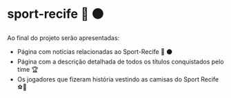 # sport-recife :red_circle: :black_circle:
Ao final do projeto serão apresentadas: 
 - Página com notícias relacionadas ao Sport-Recife :red_circle: :black_circle:
 - Página com a descrição detalhada de todos os títulos conquistados pelo time :trophy:
 - Os jogadores que fizeram história vestindo as camisas do Sport Recife :soccer::runner:
 
